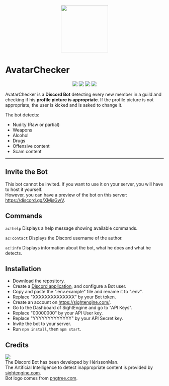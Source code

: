 <p align="center">
    <a href="https://github.com/HerissonMan-TMP/AvatarChecker"><img src="https://i.imgur.com/eDRC7nN.png" width="150"></a>
</p>

# AvatarChecker

<p align="center">
    <a href="https://github.com/HerissonMan-TMP/AvatarChecker"><img src="https://img.shields.io/github/v/release/HerissonMan-TMP/AvatarChecker"></a>
    <a href="https://github.com/HerissonMan-TMP/AvatarChecker"><img src="https://img.shields.io/github/license/HerissonMan-TMP/AvatarChecker"></a>
    <a href="https://github.com/HerissonMan-TMP/AvatarChecker"><img src="https://img.shields.io/maintenance/yes/2020"></a>
    <a href="https://github.com/HerissonMan-TMP/AvatarChecker"><img src="https://img.shields.io/github/downloads/HerissonMan-TMP/AvatarChecker/total"></a>
</p>

AvatarChecker is a **Discord Bot** detecting every new member in a guild and checking if his **profile picture is appropriate**. If the profile picture is not appropriate, the user is kicked and is asked to change it.

The bot detects:
- Nudity (Raw or partial)
- Weapons
- Alcohol
- Drugs
- Offensive content
- Scam content

---

## Invite the Bot
This bot cannot be invited. If you want to use it on your server, you will have to host it yourself.
<br>
However, you can have a preview of the bot on this server: https://discord.gg/XMjsGwV.

## Commands
`ac!help` Displays a help message showing available commands.

`ac!contact` Displays the Discord username of the author.

`ac!info` Displays information about the bot, what he does and what he detects.



## Installation
- Download the repository.
- Create a [Discord application](https://discord.com/developers/applications), and configure a Bot user.
- Copy and paste the ".env.example" file and rename it to ".env".
- Replace "XXXXXXXXXXXXXX" by your Bot token.
- Create an account on https://sightengine.com/.
- Go to the Dashboard of SightEngine and go to "API Keys".
- Replace "00000000" by your API User key.
- Replace "YYYYYYYYYYYYY" by your API Secret key.
- Invite the bot to your server.
- Run `npm install`, then `npm start`.

## Credits
[![](http://ForTheBadge.com/images/badges/built-by-developers.svg)](https://github.com/HerissonMan-TMP)
<br>
The Discord Bot has been developed by HérissonMan.
<br>
The Artificial Intelligence to detect inappropriate content is provided by [sightengine.com](https://sightengine.com/).
<br>
Bot logo comes from [pngtree.com](https://pngtree.com).
